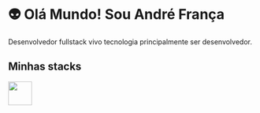 # 👽 Olá Mundo! Sou André França

Desenvolvedor fullstack vivo tecnologia principalmente ser desenvolvedor.

## Minhas stacks
<div>
    <img src="https://cdn.jsdelivr.net/gh/devicons/devicon@latest/icons/csharp/csharp-original.svg" width="48px" height="48px"/>
</div>

